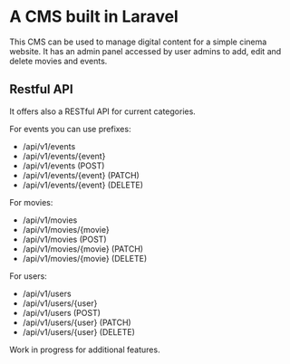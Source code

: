 # A CMS built in Laravel

This CMS can be used to manage digital content for a simple cinema website. It has an admin panel accessed by user admins to add, edit and delete movies and events.

## Restful API

It offers also a RESTful API for current categories.

For events you can use prefixes:
- /api/v1/events
- /api/v1/events/{event}
- /api/v1/events (POST)
- /api/v1/events/{event} (PATCH)
- /api/v1/events/{event} (DELETE)

For movies:
- /api/v1/movies
- /api/v1/movies/{movie}
- /api/v1/movies (POST)
- /api/v1/movies/{movie} (PATCH)
- /api/v1/movies/{movie} (DELETE)

For users:
- /api/v1/users
- /api/v1/users/{user}
- /api/v1/users (POST)
- /api/v1/users/{user} (PATCH)
- /api/v1/users/{user} (DELETE)

Work in progress for additional features.
